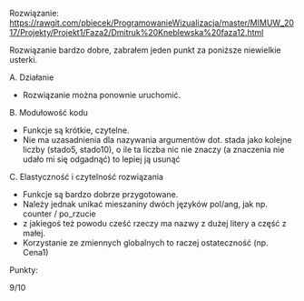Rozwiązanie:
https://rawgit.com/pbiecek/ProgramowanieWizualizacja/master/MIMUW_2017/Projekty/Projekt1/Faza2/Dmitruk%20Kneblewska%20faza12.html

Rozwiązanie bardzo dobre, zabrałem jeden punkt za poniższe niewielkie usterki.

A. Działanie

* Rozwiązanie można ponownie uruchomić.

B. Modułowość kodu

* Funkcje są krótkie, czytelne. 
* Nie ma uzasadnienia dla nazywania argumentów dot. stada jako kolejne liczby (stado5, stado10), o ile ta liczba nic nie znaczy (a znaczenia nie udało mi się odgadnąć) to lepiej ją usunąć

C. Elastyczność i czytelność rozwiązania

* Funkcje są bardzo dobrze przygotowane.
* Należy jednak unikać mieszaniny dwóch języków pol/ang, jak np. counter / po_rzucie
* z jakiegoś też powodu cześć rzeczy ma nazwy z dużej litery a część z małej.
* Korzystanie ze zmiennych globalnych to raczej ostateczność (np. Cena1)


Punkty:

9/10

